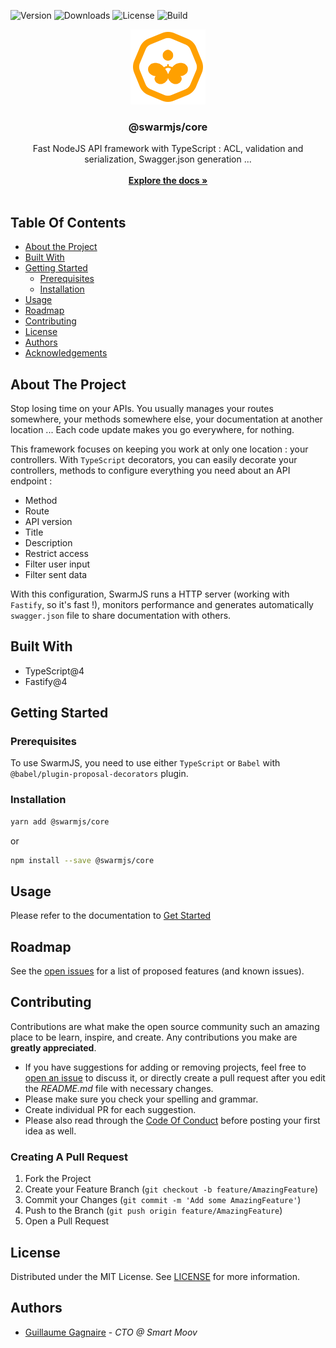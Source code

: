 ![Version](https://img.shields.io/npm/v/@swarmjs/core) ![Downloads](https://img.shields.io/npm/dm/@swarmjs/core) ![License](https://img.shields.io/github/license/swarm-js/core) ![Build](https://img.shields.io/github/actions/workflow/status/swarm-js/core/build.yml?branch=main)
<br/>

<p align="center">
  <a href="https://github.com/swarm-js/core">
    <img src="images/logo.png" alt="Logo" width="120" height="120">
  </a>

  <h3 align="center">@swarmjs/core</h3>

  <p align="center">
    Fast NodeJS API framework with TypeScript : ACL, validation and serialization, Swagger.json generation ...
    <br/>
    <br/>
      <a href="https://swarmjs.com"><strong>Explore the docs »</strong></a>
    <br/>
    <br/>
  </p>
</p>

## Table Of Contents

- [About the Project](#about-the-project)
- [Built With](#built-with)
- [Getting Started](#getting-started)
  - [Prerequisites](#prerequisites)
  - [Installation](#installation)
- [Usage](#usage)
- [Roadmap](#roadmap)
- [Contributing](#contributing)
- [License](#license)
- [Authors](#authors)
- [Acknowledgements](#acknowledgements)

## About The Project

Stop losing time on your APIs. You usually manages your routes somewhere, your methods somewhere else, your documentation at another location ... Each code update makes you go everywhere, for nothing.

This framework focuses on keeping you work at only one location : your controllers. With `TypeScript` decorators, you can easily decorate your controllers, methods to configure everything you need about an API endpoint :

- Method
- Route
- API version
- Title
- Description
- Restrict access
- Filter user input
- Filter sent data

With this configuration, SwarmJS runs a HTTP server (working with `Fastify`, so it's fast !), monitors performance and generates automatically `swagger.json` file to share documentation with others.

## Built With

- TypeScript@4
- Fastify@4

## Getting Started

### Prerequisites

To use SwarmJS, you need to use either `TypeScript` or `Babel` with `@babel/plugin-proposal-decorators` plugin.

### Installation

```sh
yarn add @swarmjs/core
```

or

```sh
npm install --save @swarmjs/core
```

## Usage

Please refer to the documentation to [Get Started](https://swarmjs.com/docs/get-started)

## Roadmap

See the [open issues](https://github.com/swarm-js/core/issues) for a list of proposed features (and known issues).

## Contributing

Contributions are what make the open source community such an amazing place to be learn, inspire, and create. Any contributions you make are **greatly appreciated**.

- If you have suggestions for adding or removing projects, feel free to [open an issue](https://github.com/swarm-js/core/issues/new) to discuss it, or directly create a pull request after you edit the _README.md_ file with necessary changes.
- Please make sure you check your spelling and grammar.
- Create individual PR for each suggestion.
- Please also read through the [Code Of Conduct](https://github.com/swarm-js/core/blob/main/CODE_OF_CONDUCT.md) before posting your first idea as well.

### Creating A Pull Request

1. Fork the Project
2. Create your Feature Branch (`git checkout -b feature/AmazingFeature`)
3. Commit your Changes (`git commit -m 'Add some AmazingFeature'`)
4. Push to the Branch (`git push origin feature/AmazingFeature`)
5. Open a Pull Request

## License

Distributed under the MIT License. See [LICENSE](https://github.com/swarm-js/core/blob/main/LICENSE.md) for more information.

## Authors

- [Guillaume Gagnaire](https://github.com/guillaume-gagnaire) - _CTO @ Smart Moov_
